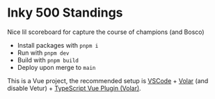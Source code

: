 # Inky 500 Standings

Nice lil scoreboard for capture the course of champions (and Bosco)

- Install packages with `pnpm i`
- Run with `pnpm dev`
- Build with `pnpm build`
- Deploy upon merge to `main`

This is a Vue project, the recommended setup is [VSCode](https://code.visualstudio.com/) + [Volar](https://marketplace.visualstudio.com/items?itemName=Vue.volar) (and disable Vetur) + [TypeScript Vue Plugin (Volar)](https://marketplace.visualstudio.com/items?itemName=Vue.vscode-typescript-vue-plugin).

